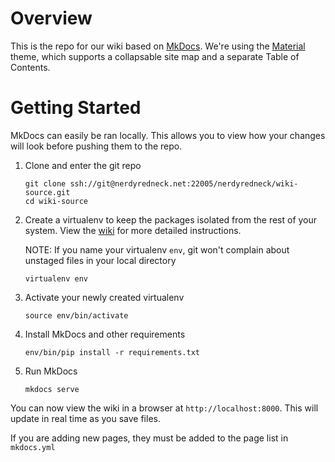 # Overview

This is the repo for our wiki based on [MkDocs](https://github.com/mkdocs/mkdocs).  We're using the [Material](https://github.com/squidfunk/mkdocs-material) theme, which supports a collapsable site map and a separate Table of Contents.

# Getting Started

MkDocs can easily be ran locally.  This allows you to view
 how your changes will look before pushing them to the repo.

1. Clone and enter the git repo

    ```
    git clone ssh://git@nerdyredneck.net:22005/nerdyredneck/wiki-source.git
    cd wiki-source
    ```

2. Create a virtualenv to keep the packages isolated from the rest of your system.  View the [wiki](https://nerdyredneck.net/wiki/IT_Shenanigans/Other/virtualenvs/) for more detailed instructions.

    NOTE: If you name your virtualenv `env`, git won't complain about unstaged files in your local directory

    `virtualenv env`

3. Activate your newly created virtualenv

    `source env/bin/activate`

4. Install MkDocs and other requirements

    `env/bin/pip install -r requirements.txt`

5. Run MkDocs

    `mkdocs serve`

You can now view the wiki in a browser at `http://localhost:8000`.  This will update in real time as you save files.

If you are adding new pages, they must be added to the page list in `mkdocs.yml`

